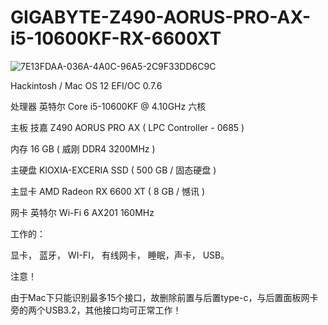 # GIGABYTE-Z490-AORUS-PRO-AX-i5-10600KF-RX-6600XT
![7E13FDAA-036A-4A0C-96A5-2C9F33DD6C9C](https://user-images.githubusercontent.com/63736726/147197947-9bfe9542-c21d-4699-bc86-b0b3ec5a18a1.png)





Hackintosh / Mac OS 12 EFI/OC 0.7.6

处理器 英特尔 Core i5-10600KF @ 4.10GHz 六核

主板 技嘉 Z490 AORUS PRO AX ( LPC Controller - 0685 )

内存 16 GB ( 威刚 DDR4 3200MHz )

主硬盘 KIOXIA-EXCERIA SSD ( 500 GB / 固态硬盘 )

主显卡 AMD Radeon RX 6600 XT ( 8 GB / 憾讯 )

网卡 英特尔 Wi-Fi 6 AX201 160MHz

工作的：

显卡， 蓝牙， WI-FI， 有线网卡， 睡眠，声卡， USB。

注意！

由于Mac下只能识别最多15个接口，故删除前置与后置type-c，与后置面板网卡旁的两个USB3.2，其他接口均可正常工作！
